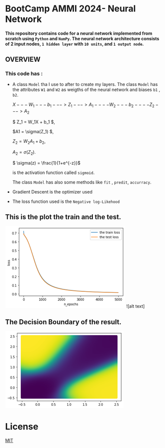# BootCamp AMMI 2024- Neural Network


####  This repository contains code for a neural network implemented from scratch using `Python` and `NumPy`. The neural network architecture consists of 2 input nodes, `1 hidden layer` with `10 units`, and `1 output node`.

## OVERVIEW
### This code has :
- A class `Model` tha I use to after to create my layers.
  The class `Model` has the attributes `W1` and `W2` as weigths of the neural network and biases `b1` , `b2`.

  $X---W_1---b_1--->Z_1--->A_1----W_2---b_2----Z_2--->A_2$

  $ Z_1 = W_1X + b_1 $, 
  
  $A1 = \sigma(Z_1) $, 
  
  $Z_2 = W_2A_1 + b_2$,

  $A_2 = \sigma(Z_2)$.
  
  $ \sigma(z) = \frac{1}{1+e^{-z}}$ 
  
  is the activation function called `sigmoid`.



  The class `Model` has also some methods like `fit` , `predit`, `accurracy`.


-  Gradient Descent is the optimizer used

- The loss function used is the `Negative log-Likehood`





## This is  the plot  the train and the test.
![alt text](<figure losses.png>) ![alt text]


## The Decision Boundary of the result.

![alt text](<Decision boundary-1.png>)
# License
[MIT](https://choosealicense.com/licenses/mit/)

